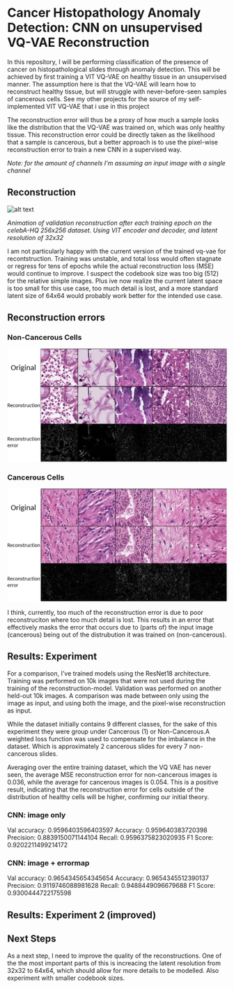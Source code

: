 # Cancer Histopathology Anomaly Detection: CNN on unsupervised VQ-VAE Reconstruction

In this repository, I will be performing classification of the presence of cancer on histopathological slides through anomaly detection. This will be achieved by first training a VIT VQ-VAE on healthy tissue in an unsupervised manner. The assumption here is that the VQ-VAE will learn how to reconstruct healthy tissue, but will struggle with never-before-seen samples of cancerous cells. See my other projects for the source of my self-implemented VIT VQ-VAE that i use in this project

The reconstruction error will thus be a proxy of how much a sample looks like the distribution that the VQ-VAE was trained on, which was only healthy tissue. This reconstruction error could be directly taken as the likelihood that a sample is cancerous, but a better approach is to use the pixel-wise reconstruction error to train a new CNN in a supervised way.

*Note: for the amount of channels I'm assuming an input image with a single channel*


## Reconstruction

![alt text](gif.gif)

*Animation of validation reconstruction after each training epoch on the celebA-HQ 256x256 dataset. Using VIT encoder and decoder, and latent resolution of 32x32*

I am not particularly happy with the current version of the trained vq-vae for recontstruction. Training was unstable, and total loss would often stagnate or regress for tens of epochs while the actual reconstruction loss (MSE) would continue to improve. I suspect the codebook size was too big (512) for the relative simple images. Plus ive now realize the current latent space is too small for this use case, too much detail is lost, and a more standard latent size of 64x64 would probably work better for the intended use case.


## Reconstruction errors
### Non-Cancerous Cells
![alt text](non-cancerous.png)
### Cancerous Cells
![alt text](Cancerous.png)

I think, currently, too much of the reconstruction error is due to poor reconstruciton where too much detail is lost. This results in an error that effectively masks the error that occurs due to (parts of) the input image (cancerous) being out of the distrubution it was trained on (non-cancerous).

## Results: Experiment
For a comparison, I've trained models using the ResNet18 architecture. Training was performed on 10k images that were not used during the training of the reconstruction-model. Validation was performed on another held-out 10k images. A comparison was made between only using the image as input, and using both the image, and the pixel-wise reconstruction as input.

While the dataset initially contains 9 different classes, for the sake of this experiment they were group under Cancerous (1) or Non-Cancerous.A weighted loss function was used to compensate for the imbalance in the dataset. Which is approximately 2 cancerous slides for every 7 non-cancerous slides.

Averaging over the entire training dataset, which the VQ VAE has never seen, the average MSE reconstruction error for non-cancerous images is 0.036, while the average for cancerous images is 0.054. This is a positive result, indicating that the reconstruction error for cells outside of the distribution of healthy cells will be higher, confirming our initial theory.

### CNN: image only
Val accuracy: 0.9596403596403597
Accuracy: 0.959640383720398
Precision: 0.8839150071144104
Recall: 0.9596375823020935
F1 Score: 0.9202211499214172

### CNN: image + errormap
Val accuracy: 0.9654345654345654
Accuracy: 0.9654345512390137
Precision: 0.9119746088981628
Recall: 0.9488449096679688
F1 Score: 0.9300444722175598


## Results: Experiment 2 (improved)


## Next Steps
As a next step, I need to improve the quality of the reconstructions. One of the the most important parts of this is increacing the latent resolution from 32x32 to 64x64, which should allow for more details to be modelled. Also experiment with smaller codebook sizes.
